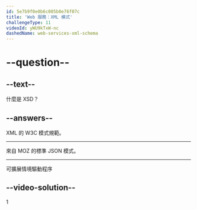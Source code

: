 ```yaml
---
id: 5e7b9f0e0b6c005b0e76f07c
title: 'Web 服務：XML 模式'
challengeType: 11
videoId: yWU9kTxW-nc
dashedName: web-services-xml-schema
---
```


# --question--

## --text--

什麼是 XSD？

## --answers--

XML 的 W3C 模式規範。

---

來自 MOZ 的標準 JSON 模式。

---

可擴展情境驅動程序

## --video-solution--

1

